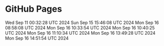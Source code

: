 # GitHub Pages
Wed Sep 11 00:32:28 UTC 2024
Sun Sep 15 15:46:08 UTC 2024
Mon Sep 16 08:58:08 UTC 2024
Mon Sep 16 10:33:54 UTC 2024
Mon Sep 16 10:40:25 UTC 2024
Mon Sep 16 11:10:34 UTC 2024
Mon Sep 16 13:49:28 UTC 2024
Mon Sep 16 14:51:54 UTC 2024
